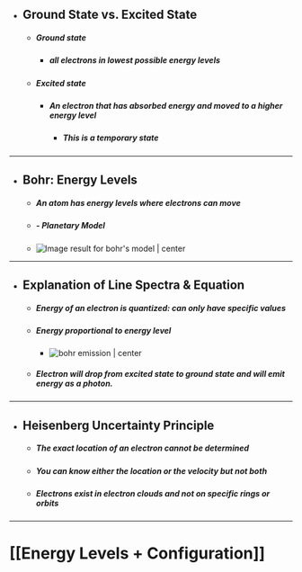 - ## **Ground State vs. Excited State**
	- ##### Ground state
		- ##### all electrons in lowest possible energy levels
	- ##### Excited state
		- ##### An electron that has absorbed energy and moved to a higher energy level
			- ##### This is a temporary state
----
- ## **Bohr: Energy Levels**
	- ##### An atom has energy levels where electrons can move
	- ##### - Planetary Model
	- ![Image result for bohr's model | center](https://lh7-rt.googleusercontent.com/slidesz/AGV_vUeNsd8JyN2nh390TE9LW5oLs28p8KawHTdFBvE_RaDi2NX77m2HpI2EsmXOledrS2MWgTtfHnLLHoioA84Luc9tky4SQH_jLeFt1r6Z-PJh4EZUSf9g8gbccSXL6bm4RQrh_G1RZsNkvQM0igw0DR85QKF9yig=s2048?key=Yhzq53WmW2dBIO8Sd5BZwg)
----
- ## **Explanation of Line Spectra & Equation**
	- ##### Energy of an electron is quantized: can only have specific values
	- ##### Energy proportional to energy level
		- ![bohr emission | center](https://lh7-rt.googleusercontent.com/slidesz/AGV_vUd89tgGAV6QXiXrhbOEDgA7PoFNA5yVfVR1CKnj7sMY2WTOZ4kjheJz0pvyxlBXIGpWesCfd_THxQ2dtphmrtQmedfI1K_z-b59hXyHtf2Oa2MmeNGUx8rACw-szMaWvlmRmVJ-fdTsSmFS1GmsTvXLi3K0I7Ht=s2048?key=Yhzq53WmW2dBIO8Sd5BZwg)
	- ##### Electron will drop from excited state to ground state and will emit energy as a photon.
----
- ## **Heisenberg Uncertainty Principle**
	- ##### The exact location of an electron cannot be determined
	- ##### You can know either the location or the velocity but not both
	- ##### Electrons exist in electron clouds and not on specific rings or orbits
-----

# [[Energy Levels + Configuration]]